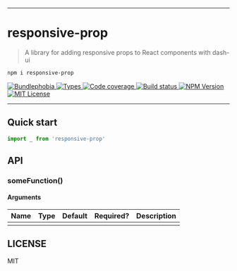 <hr/>

# responsive-prop

> A library for adding responsive props to React components with dash-ui

```sh
npm i responsive-prop
```

<p>
  <a href="https://bundlephobia.com/result?p=responsive-prop">
    <img alt="Bundlephobia" src="https://img.shields.io/bundlephobia/minzip/responsive-prop?style=for-the-badge&labelColor=24292e">
  </a>
  <a aria-label="Types" href="https://www.npmjs.com/package/responsive-prop">
    <img alt="Types" src="https://img.shields.io/npm/types/responsive-prop?style=for-the-badge&labelColor=24292e">
  </a>
  <a aria-label="Code coverage report" href="https://codecov.io/gh/dash-ui/responsive-prop">
    <img alt="Code coverage" src="https://img.shields.io/codecov/c/gh/dash-ui/responsive-prop?style=for-the-badge&labelColor=24292e">
  </a>
  <a aria-label="Build status" href="https://travis-ci.com/dash-ui/responsive-prop">
    <img alt="Build status" src="https://img.shields.io/travis/com/dash-ui/responsive-prop?style=for-the-badge&labelColor=24292e">
  </a>
  <a aria-label="NPM version" href="https://www.npmjs.com/package/responsive-prop">
    <img alt="NPM Version" src="https://img.shields.io/npm/v/responsive-prop?style=for-the-badge&labelColor=24292e">
  </a>
  <a aria-label="License" href="https://jaredlunde.mit-license.org/">
    <img alt="MIT License" src="https://img.shields.io/npm/l/responsive-prop?style=for-the-badge&labelColor=24292e">
  </a>
</p>

---

## Quick start

```js
import _ from 'responsive-prop'
```

## API

### someFunction()

#### Arguments

| Name | Type | Default | Required? | Description |
| ---- | ---- | ------- | --------- | ----------- |
|      |      |         |           |             |

## LICENSE

MIT
